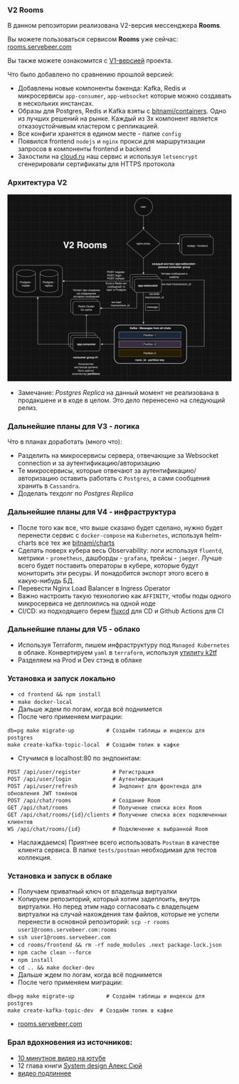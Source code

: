 ### V2 Rooms

В данном репозитории реализована V2-версия мессенджера **Rooms**. 

Вы можете пользоваться сервисом **Rooms** уже сейчас: [rooms.servebeer.com](https://rooms.servebeer.com)

Вы также можете ознакомится с [V1-версией](https://github.com/central-university-dev/2024-spring-ab-go-hw-1-template-dubter) проекта.

Что было добавлено по сравнению прошлой версией:
- Добавлены новые компоненты бэкенда: Kafka, Redis и микросервисы `app-consumer`, `app-websocket` которые можно создавать в нескольких инстансах.
- Образы для Postgres, Redis и Kafka взяты с [bitnami/containers](https://github.com/bitnami/containers). Одно из лучших решений на рынке.
Каждый из 3х компонент является отказоустойчивым кластером c репликацией.
- Все конфиги хранятся в едином месте - папке `config`
- Появился frontend `nodejs` и `nginx` прокси для маршрутизации запросов в компоненты frontend и backend
- Захостили на [cloud.ru](https://cloud.ru) наш сервис и используя `letsencrypt` сгенерировали сертификаты для HTTPS протокола

### Архитектура V2

![](architecture/system-design-v2.png)

* Замечание: *Postgres Replica* на данный момент не реализована в продакшене и в коде в целом. Это дело перенесено на следующий релиз.

### Дальнейшие планы для V3 - логика
Что в планах доработать (много что):
- Разделить на микросервисы сервера, отвечающие за Websocket connection и за аутентификацию/авторизацию
- Те микросервисы, которые отвечают за аутентификацию/авторизацию оставить работать с `Postgres`, а сами сообщения хранить в `Cassandra`.
- Доделать техдолг по *Postgres Replica*

### Дальнейшие планы для V4 - инфраструктура
- После того как все, что выше сказано будет сделано, нужно будет перенести сервис с `docker-compose` на `Kubernetes`, используя helm-charts все тех же [bitnami/charts](https://github.com/bitnami/charts)
- Сделать поверх кубера весь Observability: логи используя `fluentd`, метрики - `prometheus`, дашборды - `grafana`, трейсы - `jaeger`. Лучше всего будет поставить операторы в кубере, которые будут мониторить эти ресуры. И понадобится экспорт этого всего в какую-нибудь БД.
- Перевести Nginx Load Balancer в Ingress Operator
- Важно настроить такую технологию как `AFFINITY`, чтобы поды одного микросервиса не деплоились на одной ноде
- CI/CD: из подходящего берем [fluxcd](https://fluxcd.io/) для CD и Github Actions для CI

### Дальнейшие планы для V5 - облако
- Используя Terraform, пишем инфраструктуру под `Managed Kubernetes` в облаке. Конвертируем `yaml` в `terraform`, используя [утилиту k2tf](https://github.com/sl1pm4t/k2tf) 
- Разделяем на Prod и Dev стэнд в облаке 

### Установка и запуск локально
- `cd frontend && npm install`
- `make docker-local`
- Дальше ждем по логам, когда всё поднимется
- После чего применяем миграции:
```
db=pg make migrate-up          # Создаём таблицы и индексы для postgres
make create-kafka-topic-local  # Создаём топик в кафке
```

- Стучимся в localhost:80 по эндпоинтам:
```
POST /api/user/register          # Регистрация
POST /api/user/login             # Аутентификация
POST /api/user/refresh           # Эндпоинт для фронтенда для обновления JWT токенов
POST /api/chat/rooms             # Создание Room
GET /api/chat/rooms              # Получение списка всех Room
GET /api/chat/rooms/{id}/clients # Получение списка всех подключенных клиентов
WS /api/chat/rooms/{id}          # Подключение к выбранной Room
```
- Наслаждаемся) Приятнее всего использовать `Postman` в качестве клиента сервиса. В папке `tests/postman` необходимая для тестов коллекция. 

### Установка и запуск в облаке
- Получаем приватный ключ от владельца виртуалки
- Копируем репозиторий, который хотим задеплоить, внутрь виртуалки. Но перед этим надо согласовать с владельцем виртуалки на случай нахождения там файлов, которые не успели перенести в основной репозиторий:
`scp -r rooms user1@rooms.servebeer.com:rooms`
- `ssh user1@rooms.servebeer.com`
- `cd rooms/frontend && rm -rf node_modules .next package-lock.json`
-  `npm cache clean --force`
- `npm install`
- `cd .. && make docker-dev`
- Дальше ждем по логам, когда всё поднимется
- После чего применяем миграции:
```
db=pg make migrate-up          # Создаём таблицы и индексы для postgres
make create-kafka-topic-dev  # Создаём топик в кафке
```
- [rooms.servebeer.com](https://rooms.servebeer.com)

### Брал вдохновения из источников:
- [10 минутное видео на ютубе](https://www.youtube.com/watch?v=xyLO8ZAk2KE)
- 12 глава книги [System design Алекс Сюй](https://www.piter.com/collection/programmirovanie-osnovy-i-algoritmy/product/system-design-podgotovka-k-slozhnomu-intervyu)
- [видео подлиннее](https://www.youtube.com/watch?v=vvhC64hQZMk)